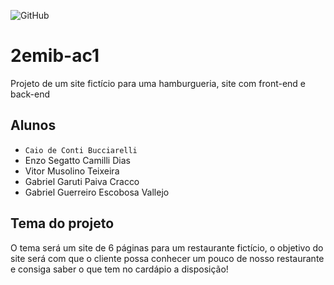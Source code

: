 ![GitHub](https://img.shields.io/github/license/CaioBucciarelli/2emib-ac1)
# 2emib-ac1
Projeto de um site fictício para uma hamburgueria, site com front-end e back-end
## Alunos
- ` Caio de Conti Bucciarelli `
- Enzo Segatto Camilli Dias 
- Vitor Musolino Teixeira 
- Gabriel Garuti Paiva Cracco 
- Gabriel Guerreiro Escobosa Vallejo 
## Tema do projeto
O tema será um site de 6 páginas para um restaurante fictício, o objetivo do site será com que o cliente possa conhecer um pouco de nosso restaurante e consiga saber o que tem no cardápio a disposição!
